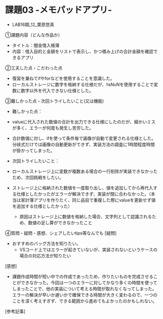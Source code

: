 # 課題03 -メモパッドアプリ-
- LAB16期_12_栗原悠真

①課題内容（どんな作品か）
- タイトル：闇金借入帳簿
- 内容：借入目的と金額をリストで表示し、かつ積み上げの合計金額を確認できるアプリ

②工夫した点・こだわった点
- 復習を兼ねてifやforなどを使用することを意識した。
- ローカルストレージに数字を格納する仕様だが、!isNuNを使用することで変数に数字以外を代入できない仕様とした。

③難しかった点・次回トライしたいこと(又は機能)
- 難しかった点：
- valueに代入された数値の合計を出力できる仕様にしたのだが、細かいミスが多く、エラーが何度も発生し苦労した。
- 合計数値に対し、ifを使って条件毎で画像が自動で変更される仕様とした。分岐式だけでは画像の自動更新ができず、実装方法の調査に1時間程度時間が掛かってしまった。

- 次回トライしたいこと：
- ローカルストレージ上に変数が複数ある場合の一行削除が実装できなかったため、次回挑戦をしたい。
- ストレージ上に格納された数値を一度取り出し、値を追加してから再代入する仕様としたかったがエラーが解決できず、実装が間に合わなかった。（本当は家計簿アプリを作りたく、同じ品目で重複した際にvalueを更新せず値を追加する仕様としたかった）
  - 原因はストレージ上に数値を格納した場合、文字列として認識されるため、数値の足し算ができなかったこと

④質問・疑問・感想、シェアしたいtips等なんでも
[疑問]
- おすすめのバッグ方法を知りたい。
  -  VSコード上ではエラーが起きていないが、実装されないというケースの場合の対応方法が知りたい

[感想]
- 課題作成時間が短い中での作成であったため、作りたいものを完成させることができなかった。今回は一つのエラーに対してかなり多くの時間を使ってしまったことで、他の実装について考える時間が取れなくなってしまった。エラーの解決が早いか遅いかで確保できる時間が大きく変わるので、一つのことを深く考えすぎず、できる範囲から進めてもよかったのかもしれない。

[参考記事]
